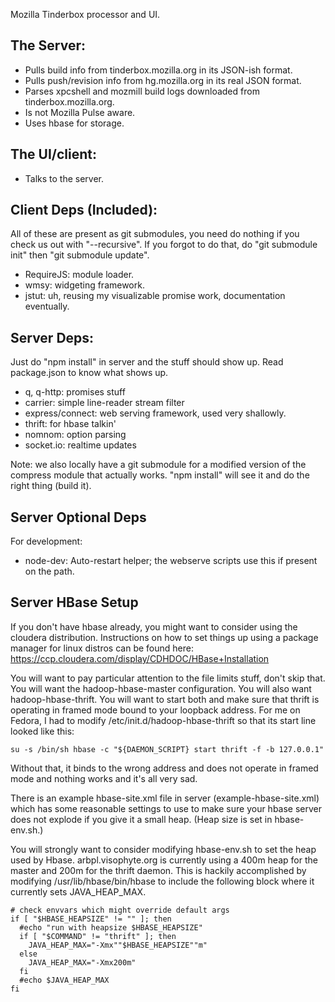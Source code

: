 Mozilla Tinderbox processor and UI.

## The Server:

- Pulls build info from tinderbox.mozilla.org in its JSON-ish format.
- Pulls push/revision info from hg.mozilla.org in its real JSON format.
- Parses xpcshell and mozmill build logs downloaded from tinderbox.mozilla.org.
- Is not Mozilla Pulse aware.
- Uses hbase for storage.


## The UI/client:

- Talks to the server.


## Client Deps (Included):

All of these are present as git submodules, you need do nothing if you check us
out with "--recursive".  If you forgot to do that, do "git submodule init" then
"git submodule update".

- RequireJS: module loader.
- wmsy: widgeting framework.
- jstut: uh, reusing my visualizable promise work, documentation eventually.


## Server Deps:

Just do "npm install" in server and the stuff should show up.  Read
package.json to know what shows up.

- q, q-http: promises stuff
- carrier: simple line-reader stream filter
- express/connect: web serving framework, used very shallowly.
- thrift: for hbase talkin'
- nomnom: option parsing
- socket.io: realtime updates

Note: we also locally have a git submodule for a modified version of the
compress module that actually works.  "npm install" will see it and do the
right thing (build it).


## Server Optional Deps

For development:
- node-dev: Auto-restart helper; the webserve scripts use this if present on
   the path.


## Server HBase Setup

If you don't have hbase already, you might want to consider using the cloudera
distribution.  Instructions on how to set things up using a package manager for
linux distros can be found here:
https://ccp.cloudera.com/display/CDHDOC/HBase+Installation

You will want to pay particular attention to the file limits stuff, don't skip
that.  You will want the hadoop-hbase-master configuration.  You will also want
hadoop-hbase-thrift.  You will want to start both and make sure that thrift
is operating in framed mode bound to your loopback address.  For me on Fedora,
I had to modify /etc/init.d/hadoop-hbase-thrift so that its start line looked
like this:

    su -s /bin/sh hbase -c "${DAEMON_SCRIPT} start thrift -f -b 127.0.0.1" 

Without that, it binds to the wrong address and does not operate in framed mode
and nothing works and it's all very sad.


There is an example hbase-site.xml file in server (example-hbase-site.xml)
which has some reasonable settings to use to make sure your hbase server does
not explode if you give it a small heap.  (Heap size is set in hbase-env.sh.)

You will strongly want to consider modifying hbase-env.sh to set the heap used
by Hbase.  arbpl.visophyte.org is currently using a 400m heap for the master
and 200m for the thrift daemon.  This is hackily accomplished by modifying
/usr/lib/hbase/bin/hbase to include the following block where it currently sets
JAVA_HEAP_MAX.

    # check envvars which might override default args
    if [ "$HBASE_HEAPSIZE" != "" ]; then
      #echo "run with heapsize $HBASE_HEAPSIZE"
      if [ "$COMMAND" != "thrift" ]; then
        JAVA_HEAP_MAX="-Xmx""$HBASE_HEAPSIZE""m"
      else
        JAVA_HEAP_MAX="-Xmx200m"
      fi
      #echo $JAVA_HEAP_MAX
    fi

